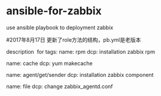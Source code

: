 # ansible-for-zabbix
use ansible playbook to deployment zabbix


#2017年8月17日
更新了role方法的结构，pb.yml是老版本


description  for tags:
  name: rpm
  dcp: installation zabbix rpm 
  
  name: cache
  dcp: yum makecache
  
  name: agent/get/sender
  dcp: installation zabbix component
  
  name: file
  dcp: change zabbix_agentd.conf
